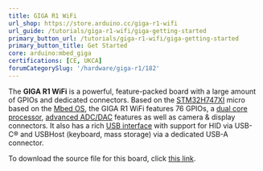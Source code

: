 ```yaml
---
title: GIGA R1 WiFi
url_shop: https://store.arduino.cc/giga-r1-wifi
url_guide: /tutorials/giga-r1-wifi/giga-getting-started
primary_button_url: /tutorials/giga-r1-wifi/giga-getting-started
primary_button_title: Get Started
core: arduino:mbed_giga
certifications: [CE, UKCA]
forumCategorySlug: '/hardware/giga-r1/182'
---
```


The **GIGA R1 WiFi** is a powerful, feature-packed board with a large amount of GPIOs and dedicated connectors. Based on the [STM32H747XI](/resources/datasheets/stm32h747xi.pdf) micro based on the [Mbed OS](https://os.mbed.com/), the GIGA R1 WiFi features 76 GPIOs, a [dual core processor](/tutorials/giga-r1-wifi/giga-dual-core), [advanced ADC/DAC](/tutorials/giga-r1-wifi/giga-audio) features as well as camera & display connectors. It also has a rich [USB interface](/tutorials/giga-r1-wifi/giga-usb) with support for HID via USB-C® and USBHost (keyboard, mass storage) via a dedicated USB-A connector.

To download the source file for this board, click [this link](https://content.arduino.cc/assets/ABX00063-cad-files.zip).
